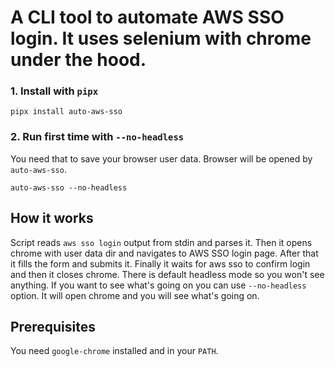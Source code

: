# A CLI tool to automate AWS SSO login. It uses selenium with chrome under the hood.

### 1. Install with `pipx`

```
pipx install auto-aws-sso
```

### 2. Run first time with `--no-headless`

You need that to save your browser user data. Browser will be opened by `auto-aws-sso`.

```
auto-aws-sso --no-headless
```

## How it works

Script reads `aws sso login` output from stdin and parses it. Then it opens chrome with user data dir and navigates to AWS SSO login page. After that it fills the form and submits it. Finally it waits for aws sso to confirm login and then it closes chrome. There is default headless mode so you won't see anything. If you want to see what's going on you can use `--no-headless` option. It will open chrome and you will see what's going on.

## Prerequisites

You need `google-chrome` installed and in your `PATH`.
